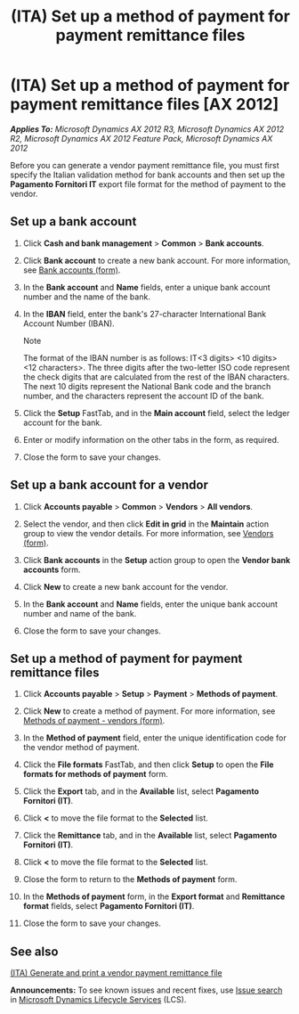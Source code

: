 ﻿---
title: (ITA) Set up a method of payment for payment remittance files
TOCTitle: (ITA) Set up a method of payment for payment remittance files
ms:assetid: de7e833c-2ce9-42e3-85e3-4bfa685bfcc4
ms:mtpsurl: https://technet.microsoft.com/en-us/library/Hh227412(v=AX.60)
ms:contentKeyID: 36059688
ms.date: 04/18/2014
mtps_version: v=AX.60
f1_keywords:
- Italy
- method of payment
- payment remittance file
---

# (ITA) Set up a method of payment for payment remittance files [AX 2012]


_**Applies To:** Microsoft Dynamics AX 2012 R3, Microsoft Dynamics AX 2012 R2, Microsoft Dynamics AX 2012 Feature Pack, Microsoft Dynamics AX 2012_

Before you can generate a vendor payment remittance file, you must first specify the Italian validation method for bank accounts and then set up the **Pagamento Fornitori IT** export file format for the method of payment to the vendor.

## Set up a bank account

1.  Click **Cash and bank management** \> **Common** \> **Bank accounts**.

2.  Click **Bank account** to create a new bank account. For more information, see [Bank accounts (form)](https://technet.microsoft.com/en-us/library/aa587660\(v=ax.60\)).

3.  In the **Bank account** and **Name** fields, enter a unique bank account number and the name of the bank.

4.  In the **IBAN** field, enter the bank's 27-character International Bank Account Number (IBAN).
    

    > [!NOTE]
    > <P>The format of the IBAN number is as follows: IT&lt;3 digits&gt; &lt;10 digits&gt; &lt;12 characters&gt;. The three digits after the two-letter ISO code represent the check digits that are calculated from the rest of the IBAN characters. The next 10 digits represent the National Bank code and the branch number, and the characters represent the account ID of the bank.</P>



5.  Click the **Setup** FastTab, and in the **Main account** field, select the ledger account for the bank.

6.  Enter or modify information on the other tabs in the form, as required.

7.  Close the form to save your changes.

## Set up a bank account for a vendor

1.  Click **Accounts payable** \> **Common** \> **Vendors** \> **All vendors**.

2.  Select the vendor, and then click **Edit in grid** in the **Maintain** action group to view the vendor details. For more information, see [Vendors (form)](https://technet.microsoft.com/en-us/library/aa592162\(v=ax.60\)).

3.  Click **Bank accounts** in the **Setup** action group to open the **Vendor bank accounts** form.

4.  Click **New** to create a new bank account for the vendor.

5.  In the **Bank account** and **Name** fields, enter the unique bank account number and name of the bank.

6.  Close the form to save your changes.

## Set up a method of payment for payment remittance files

1.  Click **Accounts payable** \> **Setup** \> **Payment** \> **Methods of payment**.

2.  Click **New** to create a method of payment. For more information, see [Methods of payment - vendors (form)](https://technet.microsoft.com/en-us/library/aa618565\(v=ax.60\)).

3.  In the **Method of payment** field, enter the unique identification code for the vendor method of payment.

4.  Click the **File formats** FastTab, and then click **Setup** to open the **File formats for methods of payment** form.

5.  Click the **Export** tab, and in the **Available** list, select **Pagamento Fornitori (IT)**.

6.  Click **\<** to move the file format to the **Selected** list.

7.  Click the **Remittance** tab, and in the **Available** list, select **Pagamento Fornitori (IT)**.

8.  Click **\<** to move the file format to the **Selected** list.

9.  Close the form to return to the **Methods of payment** form.

10. In the **Methods of payment** form, in the **Export format** and **Remittance format** fields, select **Pagamento Fornitori (IT)**.

11. Close the form to save your changes.

## See also

[(ITA) Generate and print a vendor payment remittance file](ita-generate-and-print-a-vendor-payment-remittance-file.md)

  
**Announcements:** To see known issues and recent fixes, use [Issue search](http://go.microsoft.com/fwlink/?linkid=389258) in [Microsoft Dynamics Lifecycle Services](http://go.microsoft.com/fwlink/?linkid=306505) (LCS).

